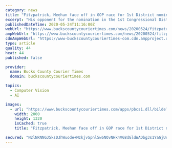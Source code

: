 ```yaml
---
category: news
title: "Fitzpatrick, Meehan face off in GOP race for 1st District nomination"
excerpt: "His opponent for the nomination in the 1st Congressional District, Andy Meehan, can’t match that. True, he is the grandson of Austin Meehan, a hallowed figure in Philadelphia Republican political history,"
publishedDateTime: 2020-05-24T11:16:00Z
webUrl: "https://www.buckscountycouriertimes.com/news/20200524/fitzpatrick-meehan-face-off-in-gop-race-for-1st-district-nomination"
ampWebUrl: "https://www.buckscountycouriertimes.com/news/20200524/fitzpatrick-meehan-face-off-in-gop-race-for-1st-district-nomination?template=ampart"
cdnAmpWebUrl: "https://www-buckscountycouriertimes-com.cdn.ampproject.org/c/s/www.buckscountycouriertimes.com/news/20200524/fitzpatrick-meehan-face-off-in-gop-race-for-1st-district-nomination?template=ampart"
type: article
quality: 44
heat: 44
published: false

provider:
  name: Bucks County Courier Times
  domain: buckscountycouriertimes.com

topics:
  - Computer Vision
  - AI

images:
  - url: "https://www.buckscountycouriertimes.com/apps/pbcsi.dll/bilde?Site=PA&Date=20200524&Category=NEWS&ArtNo=200529442&Ref=AR"
    width: 2000
    height: 1320
    isCached: true
    title: "Fitzpatrick, Meehan face off in GOP race for 1st District nomination"

secured: "N2lNRNNGJ5ksDJhWuode+MzkjvSpnl5w6NOvNHk4VG8dGldWADbg3s1YaGjUsOvcDoC00+ELos8YI1BFUXtbuJYDVQUDGziS1qgwEt3QlCHw8gw9fCTmqktpATI67lfELMqq9diOGt3MYFHkStw9i9tEoJBVKuNxLlmpm/QMj0l9+wvvxXSueee+ypGb/QTo21jBtPWFp8aFORUAjuRZEWmtpfwuTQwpylF0zzF11dP7+TUE8EQRKI5Knz5MSJkQPz0SPCz10ez4uy5H3ioq9Ozv7wIzB19lD0qyjhI3YAq68vStxGhZWRkq1JRy2Fvb;zHb1+n8OHd8dYvBBtHRLBQ=="
---
```


